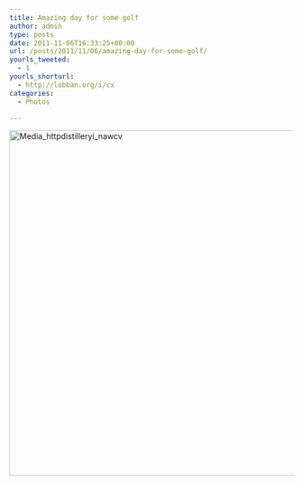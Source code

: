 ```yaml
---
title: Amazing day for some golf
author: admin
type: posts
date: 2011-11-06T16:33:25+00:00
url: /posts/2011/11/06/amazing-day-for-some-golf/
yourls_tweeted:
  - 1
yourls_shorturl:
  - http://lobban.org/i/cx
categories:
  - Photos

---
```

<div class='posterous_autopost'>
  <a href="http://instagr.am/p/TA0be/"></p> 
  
  <div class='p_embed p_image_embed'>
    <a href="http://getfile6.posterous.com/getfile/files.posterous.com/nonimage/lcBizleBFjiHaooIhenyduxoyFmgihlodAxxvAzitwBHJktGDtsozcEFkjfk/media_httpdistilleryi_nAwcv.jpg.scaled1000.jpg"><img alt="Media_httpdistilleryi_nawcv" height="612" src="https://getfile6.posterous.com/getfile/files.posterous.com/nonimage/lcBizleBFjiHaooIhenyduxoyFmgihlodAxxvAzitwBHJktGDtsozcEFkjfk/media_httpdistilleryi_nAwcv.jpg.scaled1000.jpg" width="612" /></a>
  </div>
  
  <p>
    </a></div>